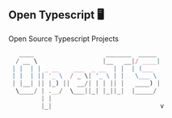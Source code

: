 ## Open Typescript  🖥️

Open Source Typescript Projects


```Typescript
   ____                    _______  _____ 
  / __ \                  |__   __|/ ____|
 | |  | | _ __    ___  _ __  | |  | (___  
 | |  | || '_ \  / _ \| '_ \ | |   \___ \ 
 | |__| || |_) ||  __/| | | || |   ____) |
  \____/ | .__/  \___||_| |_||_|  |_____/ 
         | |                              
         |_|                              v
```


<!--

**Here are some ideas to get you started:**

🙋‍♀️ A short introduction - what is your organization all about?
🌈 Contribution guidelines - how can the community get involved?
👩‍💻 Useful resources - where can the community find your docs? Is there anything else the community should know?
🍿 Fun facts - what does your team eat for breakfast?
🧙 Remember, you can do mighty things with the power of [Markdown](https://docs.github.com/github/writing-on-github/getting-started-with-writing-and-formatting-on-github/basic-writing-and-formatting-syntax)
-->
